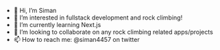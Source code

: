 - 👋 Hi, I’m Siman
- 👀 I’m interested in fullstack development and rock climbing!
- 🌱 I’m currently learning Next.js
- 💞️ I’m looking to collaborate on any rock climbing related apps/projects
- 📫 How to reach me: @siman4457 on twitter

<!---
siman4457/siman4457 is a ✨ special ✨ repository because its `README.md` (this file) appears on your GitHub profile.
You can click the Preview link to take a look at your changes.
--->
